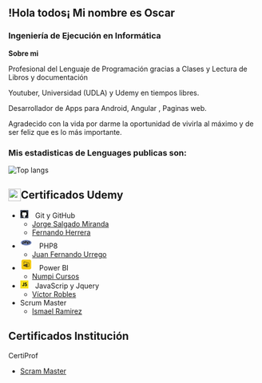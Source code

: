 

## !Hola todos¡ Mi nombre es Oscar

### Ingeniería de Ejecución en Informática
 
<b>Sobre mi</b>

Profesional del Lenguaje de Programación gracias a Clases y Lectura de Libros y documentación

Youtuber, Universidad (UDLA) y Udemy en tiempos libres.

Desarrollador de Apps para Android, Angular , Paginas web.
 
Agradecido con la vida por darme la oportunidad de vivirla al máximo y de ser feliz que es lo más importante.

### <b>Mis estadisticas de Lenguages publicas son:</b>
 
![Top langs](https://github-readme-stats.vercel.app/api/top-langs/?username=Oscargit12&langs_count=9&layout=compact&show_icons=true&theme=tokyonight)

 
 ## Certificados Udemy  <img src="https://www.udemy.com/staticx/udemy/images/v8/favicon-32x32.png" align="left" width="25" height="25"/>

* ![Git y GitHub][github-image]&emsp;Git y GitHub
  - [Jorge Salgado Miranda][github-url-JSM]
  - [Fernando Herrera][github-url-FM]
* ![PHP][php-image]&emsp;PHP8
  - [Juan Fernando Urrego][php-url]
* ![Power BI][power-BI-image]&emsp;Power BI
  - [Numpi Cursos][power-BI-url] 
* ![javaScript y jquery][js-image]&emsp;JavaScrip y Jquery
  - [Víctor Robles][js-url]
* Scrum Master
  - [Ismael Ramirez][scrum_url]

 ## Certificados Institución 
 CertiProf
  * [Scram Master][CertiProf-url]
  

[github-image]:https://github.com/OscarGit12/OscarGit12/blob/main/git16.png
[github-url-JSM]:https://www.udemy.com/course/git-y-github-desde-cero-a-experto/
[github-url-FM]:https://www.udemy.com/course/git-github/

[php-image]:https://github.com/OscarGit12/OscarGit12/blob/main/php24.png
[php-url]:https://www.udemy.com/course/crea-aplicaciones-php-seguras-con-sql-y-ajax-desde-cero/

[power-BI-image]:https://github.com/OscarGit12/OscarGit12/blob/main/pwbi24.png
[power-BI-url]:https://www.udemy.com/course/power-bi-desde-cero/

[js-image]:https://github.com/OscarGit12/OscarGit12/blob/main/js24.png
[js-url]:https://www.udemy.com/course/master-en-javascript-aprender-js-jquery-angular-nodejs-y-mas/

[angular-image]:https://github.com/OscarGit12/OscarGit12/blob/main/angular.png
[angular-url]:https://www.udemy.com/course/master-en-javascript-aprender-js-jquery-angular-nodejs-y-mas/

[scrum_url]:https://www.udemy.com/course/scrum-master-espanol/

[CertiProf-url]:https://webinars.itservice.com.co/


